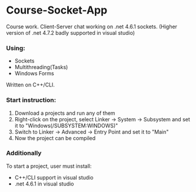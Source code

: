 # Course-Socket-App
Course work. Client-Server chat working on .net 4.6.1 sockets.
(Higher version of .net 4.7.2 badly supported in visual studio)

### Using:
* Sockets
* Multithreading(Tasks)
* Windows Forms

Written on C++/CLI.

### Start instruction:
1. Download a projects and run any of them
2. Right-click on the project, select Linker -> System -> Subsystem and set it to "Windows(/SUBSYSTEM:WINDOWS)"
3. Switch to Linker -> Advanced -> Entry Point and set it to "Main"
4. Now the project can be compiled

### Additionally
To start a project, user must install:
* C++/CLI support in visual studio
* .net 4.6.1 in visual studio
